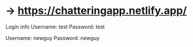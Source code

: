 # -> https://chatteringapp.netlify.app/ 


Login info
Username: test
Password: test

Username: newguy
Password: newguy


